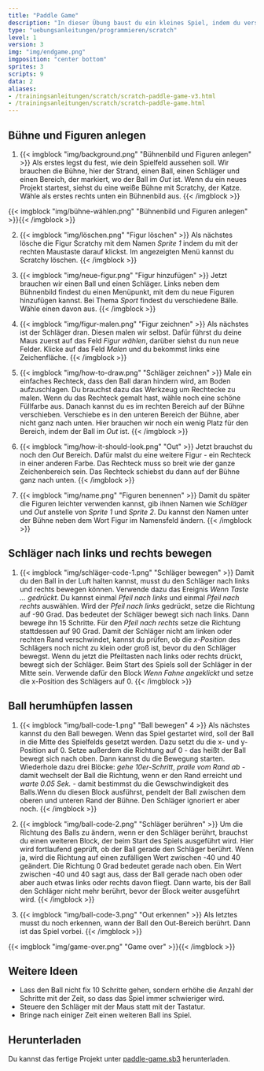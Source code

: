 ```yaml
---
title: "Paddle Game"
description: "In dieser Übung baust du ein kleines Spiel, indem du versuchst, einen Ball mit einem Schläger in der Luft zu halten."
type: "uebungsanleitungen/programmieren/scratch"
level: 1
version: 3
img: "img/endgame.png"
imgposition: "center bottom"
sprites: 3
scripts: 9
data: 2
aliases:
- /trainingsanleitungen/scratch/scratch-paddle-game-v3.html
- /trainingsanleitungen/scratch/scratch-paddle-game.html
---
```


## Bühne und Figuren anlegen

1. {{< imgblock "img/background.png" "Bühnenbild und Figuren anlegen" >}}
Als erstes legst du fest, wie dein Spielfeld aussehen soll. Wir brauchen die Bühne, hier der Strand, einen Ball, einen Schläger und einen Bereich, der markiert, wo der Ball im *Out* ist. Wenn du ein neues Projekt startest, siehst du eine weiße Bühne mit Scratchy, der Katze. Wähle als erstes rechts unten ein Bühnenbild aus.
{{< /imgblock >}}

{{< imgblock "img/bühne-wählen.png" "Bühnenbild und Figuren anlegen" >}}{{< /imgblock >}}

2. {{< imgblock "img/löschen.png" "Figur löschen" >}}
Als nächstes lösche die Figur Scratchy mit dem Namen *Sprite 1* indem du mit der rechten Maustaste darauf klickst. Im angezeigten Menü kannst du Scratchy löschen.
{{< /imgblock >}}

3. {{< imgblock "img/neue-figur.png" "Figur hinzufügen" >}}
Jetzt brauchen wir einen Ball und einen Schläger. Links neben dem Bühnenbild findest du einen Menüpunkt, mit dem du neue Figuren hinzufügen kannst. Bei Thema *Sport* findest du verschiedene Bälle. Wähle einen davon aus.
{{< /imgblock >}}

4. {{< imgblock "img/figur-malen.png" "Figur zeichnen" >}}
Als nächstes ist der Schläger dran. Diesen malen wir selbst. Dafür führst du deine Maus zuerst auf das Feld *Figur wählen*, darüber siehst du nun neue Felder. Klicke auf das Feld *Malen* und du bekommst links eine Zeichenfläche.
{{< /imgblock >}}

5. {{< imgblock "img/how-to-draw.png" "Schläger zeichnen" >}}
Male ein einfaches Rechteck, dass den Ball daran hindern wird, am Boden aufzuschlagen. Du brauchst dazu das Werkzeug um Rechtecke zu malen. Wenn du das Rechteck gemalt hast, wähle noch eine schöne Füllfarbe aus. Danach kannst du es im rechten Bereich auf der Bühne verschieben. Verschiebe es in den unteren Bereich der Bühne, aber nicht ganz nach unten. Hier brauchen wir noch ein wenig Platz für den Bereich, indem der Ball im *Out* ist.
{{< /imgblock >}}

6. {{< imgblock "img/how-it-should-look.png" "Out" >}}
Jetzt brauchst du noch den *Out* Bereich. Dafür malst du eine weitere Figur - ein Rechteck in einer anderen Farbe. Das Rechteck muss so breit wie der ganze Zeichenbereich sein. Das Rechteck schiebst du dann auf der Bühne ganz nach unten.
{{< /imgblock >}}

7. {{< imgblock "img/name.png" "Figuren benennen" >}}
Damit du später die Figuren leichter verwenden kannst, gib ihnen Namen wie *Schläger* und *Out* anstelle von *Sprite 1* und *Sprite 2*. Du kannst den Namen unter der Bühne neben dem Wort Figur im Namensfeld ändern.
{{< /imgblock >}}

## Schläger nach links und rechts bewegen

1. {{< imgblock "img/schläger-code-1.png" "Schläger bewegen" >}}
Damit du den Ball in der Luft halten kannst, musst du den Schläger nach links und rechts bewegen können. Verwende dazu das Ereignis *Wenn Taste ... gedrückt*. Du kannst einmal *Pfeil nach links* und einmal *Pfeil nach rechts* auswählen. Wird der *Pfeil nach links* gedrückt, setze die Richtung auf -90 Grad. Das bedeutet der Schläger bewegt sich nach links. Dann bewege ihn 15 Schritte. Für den *Pfeil nach rechts* setze die Richtung stattdessen auf 90 Grad. Damit der Schläger nicht am linken oder rechten Rand verschwindet, kannst du prüfen, ob die *x-Position* des Schlägers noch nicht zu klein oder groß ist, bevor du den Schläger bewegst. Wenn du jetzt die Pfeiltasten nach links oder rechts drückt, bewegt sich der Schläger. Beim Start des Spiels soll der Schläger in der Mitte sein. Verwende dafür den Block *Wenn Fahne angeklickt* und setze die x-Position des Schlägers auf 0.
{{< /imgblock >}}

## Ball herumhüpfen lassen

1. {{< imgblock "img/ball-code-1.png" "Ball bewegen" 4 >}}
Als nächstes kannst du den Ball bewegen. Wenn das Spiel gestartet wird, soll der Ball in die Mitte des Spielfelds gesetzt werden. Dazu setzt du die x- und y-Position auf 0. Setze außerdem die Richtung auf 0 - das heißt der Ball bewegt sich nach oben. Dann kannst du die Bewegung starten. Wiederhole dazu drei Blöcke: *gehe 10er-Schritt*, *pralle vom Rand ab* - damit wechselt der Ball die Richtung, wenn er den Rand erreicht und *warte 0.05 Sek.* - damit bestimmst du die Gewschwindigkeit des Balls.Wenn du diesen Block ausführst, pendelt der Ball zwischen dem oberen und unteren Rand der Bühne. Den Schläger ignoriert er aber noch.
{{< /imgblock >}}

2. {{< imgblock "img/ball-code-2.png" "Schläger berühren" >}}
Um die Richtung des Balls zu ändern, wenn er den Schläger berührt, brauchst du einen weiteren Block, der beim Start des Spiels ausgeführt wird. Hier wird fortlaufend geprüft, ob der Ball gerade den Schläger berührt. Wenn ja, wird die Richtung auf einen zufälligen Wert zwischen -40 und 40 geändert. Die Richtung 0 Grad bedeutet gerade nach oben. Ein Wert zwischen -40 und 40 sagt aus, dass der Ball gerade nach oben oder aber auch etwas links oder rechts davon fliegt. Dann warte, bis der Ball den Schläger nicht mehr berührt, bevor der Block weiter ausgeführt wird.
{{< /imgblock >}}

3. {{< imgblock "img/ball-code-3.png" "Out erkennen" >}}
Als letztes musst du noch erkennen, wann der Ball den Out-Bereich berührt. Dann ist das Spiel vorbei.
{{< /imgblock >}}

{{< imgblock "img/game-over.png" "Game over" >}}{{< /imgblock >}}

## Weitere Ideen

* Lass den Ball nicht fix 10 Schritte gehen, sondern erhöhe die Anzahl der Schritte mit der Zeit, so dass das Spiel immer schwieriger wird.
* Steuere den Schläger mit der Maus statt mit der Tastatur.
* Bringe nach einiger Zeit einen weiteren Ball ins Spiel.

## Herunterladen

Du kannst das fertige Projekt unter [paddle-game.sb3](paddle-game-new.sb3) herunterladen.
